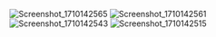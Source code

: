 ![Screenshot_1710142565](https://github.com/tushar-jha-vs/Assignments/assets/157360151/526448af-40ae-4bd6-8209-290d6d2128f8)
![Screenshot_1710142561](https://github.com/tushar-jha-vs/Assignments/assets/157360151/ec67f702-6dc7-43b5-aa61-91d482518008)
![Screenshot_1710142543](https://github.com/tushar-jha-vs/Assignments/assets/157360151/416ffd60-532f-401c-93e4-b2a97eb661f7)
![Screenshot_1710142515](https://github.com/tushar-jha-vs/Assignments/assets/157360151/b863fbcb-9a10-47ad-98a5-957e58d776de)
